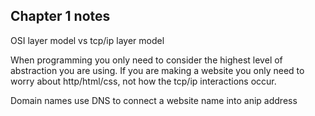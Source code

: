 ## Chapter 1 notes

OSI layer model vs tcp/ip layer model

When programming you only need to consider the highest level of abstraction you are using. If you are making a website you only need to worry about http/html/css, not how the tcp/ip interactions occur.

Domain names use DNS to connect a website name into anip address 

